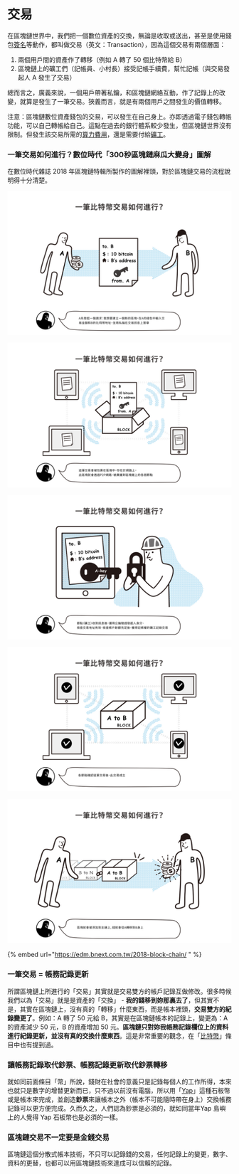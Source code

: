 # 交易

在區塊鏈世界中，我們把一個數位資產的交換，無論是收取或送出，甚至是使用錢包[簽名](../ming/)等動作，都叫做交易（英文：Transaction），因為這個交易有兩個層面：

1. 兩個用戶間的資產作了轉移（例如 A 轉了 50 個比特幣給 B）
2. 區塊鏈上的礦工們（記帳員、小村長）接受記帳手續費，幫忙記帳（與交易發起人 A 發生了交易）

總而言之，廣義來說，一個用戶帶著私鑰，和區塊鏈網絡互動，作了記錄上的改變，就算是發生了一筆交易。狹義而言，就是有兩個用戶之間發生的價值轉移。

注意：區塊鏈數位資產錢包的交易，可以發生在自己身上。亦即透過電子錢包轉帳功能，可以自己轉帳給自己。這點在過去的銀行體系較少發生，但區塊鏈世界沒有限制。但發生該交易所需的[算力費用](../../wa/suan-li.md)，還是需要付給[礦工](../bi-te-bao/gong-yong.md)。

### 一筆交易如何進行？數位時代「300秒區塊鏈麻瓜大變身」圖解

在數位時代雜誌 2018 年區塊鏈特輯所製作的圖解裡頭，對於區塊鏈交易的流程說明得十分清楚。

![&#x6B65;&#x9A5F;1. &#x767C;&#x8D77;&#x4EA4;&#x6613;&#x8ACB;&#x6C42;](../../.gitbook/assets/skitched-20180805-191111%20%281%29.jpg)

![&#x6B65;&#x9A5F;2. &#x9001;&#x81F3;&#x5340;&#x584A;&#x93C8;&#x7B49;&#x5F85;&#x78BA;&#x8A8D;](../../.gitbook/assets/skitched-20180805-191118.jpg)

![&#x6B65;&#x9A5F;3. &#x7926;&#x5DE5;&#x9032;&#x884C;&#x6AA2;&#x67E5;&#x548C;&#x78BA;&#x8A8D;](../../.gitbook/assets/skitched-20180805-191125.jpg)

![&#x6B65;&#x9A5F;4. &#x78BA;&#x8A8D;&#x5F8C;&#x4EA4;&#x6613;&#x6210;&#x7ACB;&#xFF0C;&#x5E33;&#x672C;&#x66F4;&#x6539;&#x4E26;&#x5EE3;&#x64AD;&#x5176;&#x4ED6;&#x7926;&#x5DE5;&#x9032;&#x884C;&#x540C;&#x6B65;&#x4FEE;&#x6539;](../../.gitbook/assets/skitched-20180805-191133.jpg)

![&#x6B65;&#x9A5F;5. &#x8CC7;&#x7522;&#x5B8C;&#x6210;&#x771F;&#x6B63;&#x7684;&#x8F49;&#x79FB;&#xFF08;&#x8A18;&#x9304;&#xFF09;](../../.gitbook/assets/skitched-20180805-191142.jpg)

{% embed url="https://edm.bnext.com.tw/2018-block-chain/ " %}

### 一筆交易 = 帳務記錄更新

所謂區塊鏈上所進行的「交易」其實就是交易雙方的帳戶記錄互做修改。很多時候我們以為「交易」就是是資產的「交換」 - **我的錢移到妳那裏去了**，但其實不是，其實在區塊鏈上，沒有真的「轉移」什麼東西，而是帳本裡頭，**交易雙方的紀錄變更了**。例如：A 轉了 50 元給 B，其實是在區塊鏈帳本的記錄上，變更為：A 的資產減少 50 元，B 的資產增加 50 元。**區塊鏈只對妳我帳務記錄欄位上的資料進行紀錄更新，並沒有真的交換什麼東西**。這是非常重要的觀念，在「[比特幣](../../bi-te.md)」條目中也有提到過。

### 讓帳務記錄取代鈔票、帳務記錄更新取代鈔票轉移

就如同前面條目「幣」所說，錢財在社會的意義只是記錄每個人的工作所得，本來也就只是數字的增替更新而已，只不過以前沒有電腦，所以用「[Yap](../../undefined.md#ya-pu-shi-yap)」這種石板幣或是帳本來完成，並創造**鈔票**來讓帳本之外（帳本不可能隨時帶在身上）交換帳務記錄可以更方便完成。久而久之，人們認為鈔票是必須的，就如同當年Yap 島嶼上的人覺得 Yap 石板幣也是必須的一樣。

### 區塊鏈交易不一定要是金錢交易

區塊鏈這個分散式帳本技術，不只可以記錄錢的交易，任何記錄上的變更，數字、資料的更替，也都可以用區塊鏈技術來達成可以信賴的記錄。

